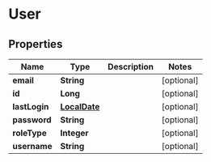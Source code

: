 
# User

## Properties
Name | Type | Description | Notes
------------ | ------------- | ------------- | -------------
**email** | **String** |  |  [optional]
**id** | **Long** |  |  [optional]
**lastLogin** | [**LocalDate**](LocalDate.md) |  |  [optional]
**password** | **String** |  |  [optional]
**roleType** | **Integer** |  |  [optional]
**username** | **String** |  |  [optional]



